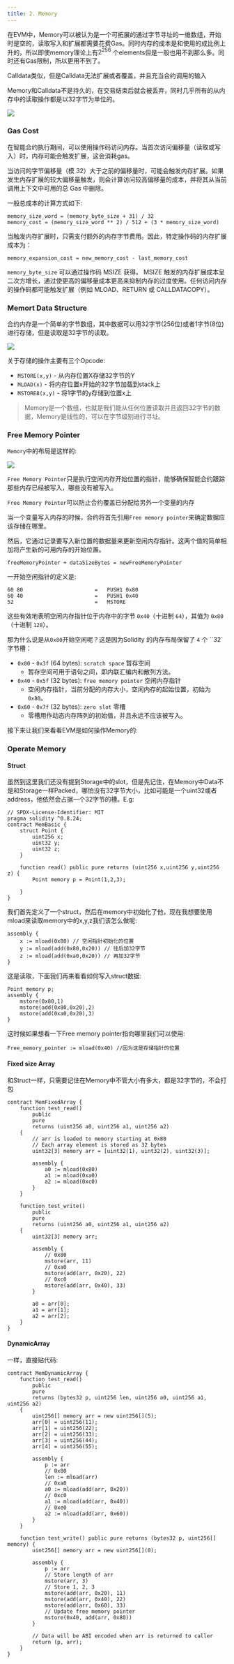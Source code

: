 ```yaml
---
title: 2. Memory
---
```

在EVM中，Memory可以被认为是一个可拓展的通过字节寻址的一维数组，开始时是空的，读取写入和扩展都需要花费Gas。同时内存的成本是和使用的成比例上升的，所以即使memory理论上有$2^{256}$ 个elements但是一般也用不到那么多。同时还有Gas限制，所以更用不到了。

Calldata类似，但是Calldata无法扩展或者覆盖，并且充当合约调用的输入

Memory和Calldata不是持久的，在交易结束后就会被丢弃，同时几乎所有的从内存中的读取操作都是以32字节为单位的。

![](https://docs.huff.sh/memory.png)

### Gas Cost

在智能合约执行期间，可以使用操作码访问内存。当首次访问偏移量（读取或写入）时，内存可能会触发扩展，这会消耗gas。

当访问的字节偏移量（模 32）大于之前的偏移量时，可能会触发内存扩展。如果发生内存扩展的较大偏移量触发，则会计算访问较高偏移量的成本，并将其从当前调用上下文中可用的总 Gas 中删除。

一般总成本的计算方式如下:

```
memory_size_word = (memory_byte_size + 31) / 32
memory_cost = (memory_size_word ** 2) / 512 + (3 * memory_size_word)
```

当触发内存扩展时，只需支付额外的内存字节费用。因此，特定操作码的内存扩展成本为：

```
memory_expansion_cost = new_memory_cost - last_memory_cost
```

`memory_byte_size` 可以通过操作码 MSIZE 获得。 MSIZE 触发的内存扩展成本呈二次方增长，通过使更高的偏移量成本更高来抑制内存的过度使用。任何访问内存的操作码都可能触发扩展（例如 MLOAD、RETURN 或 CALLDATACOPY）。



### Memort Data Structure

合约内存是一个简单的字节数组，其中数据可以用32字节(256位)或者1字节(8位)进行存储，但是读取是32字节的读取。

![](https://substackcdn.com/image/fetch/f_auto,q_auto:good,fl_progressive:steep/https%3A%2F%2Fbucketeer-e05bbc84-baa3-437e-9518-adb32be77984.s3.amazonaws.com%2Fpublic%2Fimages%2F33d7994b-a4b5-4268-8d53-85f214944599_717x437.png)

关于存储的操作主要有三个Opcode:

- `MSTORE(x,y)` - 从内存位置X存储32字节的Y
- `MLOAD(x)` - 将内存位置x开始的32字节加载到stack上
- `MSTORE8(x,y)` - 将1字节的y存储到位置x上

> Memory是一个数组，也就是我们能从任何位置读取并且返回32字节的数据，Memory是线性的，可以在字节级别进行寻址。



### Free Memory Pointer

`Memory`中的布局是这样的:

![](https://raw.githubusercontent.com/kkontheway/IMG/main/202406251458217.png)

`Free Memory Pointer`只是执行空闲内存开始位置的指针，能够确保智能合约跟踪那些内存已经被写入，哪些没有被写入。

`Free Memory Pointer`可以防止合约覆盖已分配给另外一个变量的内存

当一个变量写入内存的时候，合约将首先引用`Free memory pointer`来确定数据应该存储在哪里。

然后，它通过记录要写入新位置的数据量来更新空闲内存指针。这两个值的简单相加将产生新的可用内存的开始位置。

```
freeMemoryPointer + dataSizeBytes = newFreeMemoryPointer 
```

一开始空闲指针的定义是:

```
60 80                       =   PUSH1 0x80
60 40                       =   PUSH1 0x40
52                          =   MSTORE  
```

这些有效地表明空闲内存指针位于内存中的字节 `0x40`（十进制 `64`），其值为 `0x80`（十进制 `128`）。

那为什么说是从`0x80`开始空闲呢？这是因为Solidity 的内存布局保留了 `4` 个 ``32` 字节槽：

- `0x00` - `0x3f` (64 bytes): `scratch space` 暂存空间
  - 暂存空间可用于语句之间，即内联汇编内和散列方法。
- `0x40` - `0x5f` (32 bytes): `free memory pointer` 空闲内存指针
  - 空闲内存指针，当前分配的内存大小，空闲内存的起始位置，初始为`0x80`。
- `0x60` - `0x7f` (32 bytes): `zero slot` 零槽
  - 零槽用作动态内存阵列的初始值，并且永远不应该被写入。

接下来让我们来看看EVM是如何操作Memory的:

### Operate Memory

#### Struct

虽然到这里我们还没有提到Storage中的slot，但是先记住，在Memory中Data不是和Storage一样Packed，哪怕没有32字节大小，比如可能是一个uint32或者address，他依然会占据一个32字节的槽。E.g:

```solidity
// SPDX-License-Identifier: MIT
pragma solidity ^0.8.24;
contract MemBasic {
    struct Point {
        uint256 x;
        uint32 y;
        uint32 z;
    }

    function read() public pure returns (uint256 x,uint256 y,uint256 z) {
        Point memory p = Point(1,2,3);
        
    }
}
```

我们首先定义了一个struct，然后在memory中初始化了他，现在我想要使用mload来读取memory中的x,y,z我们该怎么做呢:

```
assembly {
	x := mload(0x80) // 空闲指针初始化的位置
	y := mload(add(0x80,0x20)) // 往后加32字节
	z := mload(add(0xa0,0x20)) // 再加32字节
}
```



这是读取，下面我们再来看看如何写入struct数据:

```
Point memory p;
assembly {
	mstore(0x80,1)
	mstore(add(0x80,0x20),2)
	mstore(add(0xa0,0x20),3)
}
```

这时候如果想看一下Free memory pointer指向哪里我们可以使用:

```
Free_memory_pointer := mload(0x40) //因为这是存储指针的位置
```



#### Fixed size Array

和Struct一样，只需要记住在Memory中不管大小有多大，都是32字节的，不会打包

```solidity
contract MemFixedArray {
    function test_read()
        public
        pure
        returns (uint256 a0, uint256 a1, uint256 a2)
    {
        // arr is loaded to memory starting at 0x80
        // Each array element is stored as 32 bytes
        uint32[3] memory arr = [uint32(1), uint32(2), uint32(3)];

        assembly {
            a0 := mload(0x80)
            a1 := mload(0xa0)
            a2 := mload(0xc0)
        }
    }

    function test_write()
        public
        pure
        returns (uint256 a0, uint256 a1, uint256 a2)
    {
        uint32[3] memory arr;

        assembly {
            // 0x80
            mstore(arr, 11)
            // 0xa0
            mstore(add(arr, 0x20), 22)
            // 0xc0
            mstore(add(arr, 0x40), 33)
        }

        a0 = arr[0];
        a1 = arr[1];
        a2 = arr[2];
    }
}
```



#### DynamicArray

一样，直接贴代码:

```solidity
contract MemDynamicArray {
    function test_read()
        public
        pure
        returns (bytes32 p, uint256 len, uint256 a0, uint256 a1, uint256 a2)
    {
        uint256[] memory arr = new uint256[](5);
        arr[0] = uint256(11);
        arr[1] = uint256(22);
        arr[2] = uint256(33);
        arr[3] = uint256(44);
        arr[4] = uint256(55);

        assembly {
            p := arr
            // 0x80
            len := mload(arr)
            // 0xa0
            a0 := mload(add(arr, 0x20))
            // 0xc0
            a1 := mload(add(arr, 0x40))
            // 0xe0
            a2 := mload(add(arr, 0x60))
        }
    }

    function test_write() public pure returns (bytes32 p, uint256[] memory) {
        uint256[] memory arr = new uint256[](0);

        assembly {
            p := arr
            // Store length of arr
            mstore(arr, 3)
            // Store 1, 2, 3
            mstore(add(arr, 0x20), 11)
            mstore(add(arr, 0x40), 22)
            mstore(add(arr, 0x60), 33)
            // Update free memory pointer
            mstore(0x40, add(arr, 0x80))
        }

        // Data will be ABI encoded when arr is returned to caller
        return (p, arr);
    }
}
```

